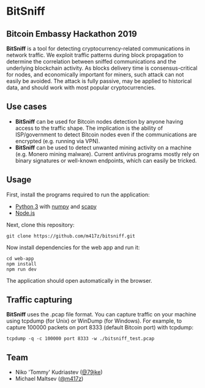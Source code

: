 # __BitSniff__
## Bitcoin Embassy Hackathon 2019

__BitSniff__ is a tool for detecting cryptocurrency-related communications in network traffic. We exploit traffic patterns during block propagation to determine the correlation between sniffed communications and the underlying blockchain activity. As blocks delivery time is consensus-critical for nodes, and economically important for miners, such attack can not easily be avoided.
The attack is fully passive, may be applied to historical data, and should work with most popular cryptocurrencies.

## Use cases
* __BitSniff__ can be used for Bitcoin nodes detection by anyone having access to the traffic shape. The implication is the ability of ISP/government to detect Bitcoin nodes even if the communications are encrypted (e.g. running via VPN).
* __BitSniff__ can be used to detect unwanted mining activity on a machine (e.g. Monero mining malware). Current antivirus programs mostly rely on binary signatures or well-known endpoints, which can easily be tricked.

## Usage
First, install the programs required to run the application:

* [Python 3](https://www.python.org/downloads/) with [numpy](https://pypi.org/project/numpy/) and [scapy](https://scapy.net/download/)
* [Node.js](https://nodejs.org/en/download/)

Next, clone this repository:

    git clone https://github.com/m417z/bitsniff.git

Now install dependencies for the web app and run it:

    cd web-app
    npm install
    npm run dev

The application should open automatically in the browser.

## Traffic capturing
__BitSniff__ uses the .pcap file format. You can capture traffic on your machine using tcpdump (for Unix) or WinDump (for Windows). For example, to capture 100000 packets on port 8333 (default Bitcoin port) with tcpdump:

    tcpdump -q -c 100000 port 8333 -w ./bitsniff_test.pcap

## Team
* Niko 'Tommy' Kudriastev ([@79jke](https://twitter.com/79jke))
* Michael Maltsev ([@m417z](https://twitter.com/m417z))
